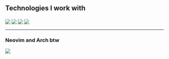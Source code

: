 ### 
###

<br>
<h2 align="left">Technologies I work with</h2>

###

<div align="left" >
  <img src="https://skillicons.dev/icons?i=css,sass,html,js,ts,elixir&perline=7" />
  <img src="https://skillicons.dev/icons?i=tailwind,react,nextjs&perline=3" />
  <img src="https://skillicons.dev/icons?i=vercel,postgres,vscode,git,github,linux,bash&perline=7" />
  <img src="https://skillicons.dev/icons?i=docker,kubernetes,lua&perline=3" />
  <hr />

  <h3 align="left">Neovim and Arch btw</h3>
  <img src="https://skillicons.dev/icons?i=arch,neovim&perline=2" />
</div>

###

<br>

###
###
